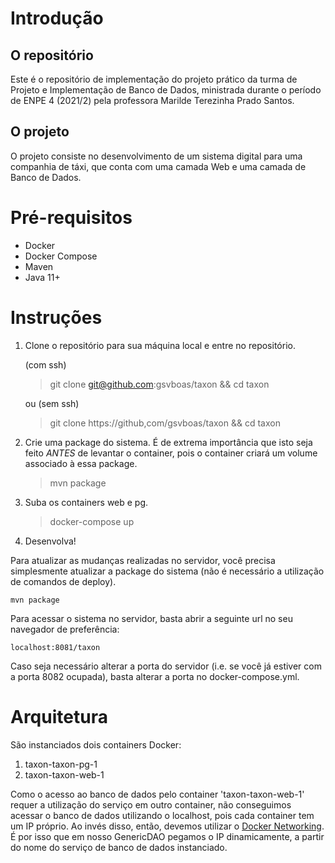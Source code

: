 # Introdução
## O repositório
Este é o repositório de implementação do projeto prático da turma de Projeto e Implementação de Banco de Dados, ministrada durante o período de ENPE 4 (2021/2) pela professora Marilde Terezinha Prado Santos. 

## O projeto
O projeto consiste no desenvolvimento de um sistema digital para uma companhia de táxi, que conta com uma camada Web e uma camada de Banco de Dados.

# Pré-requisitos
- Docker
- Docker Compose
- Maven
- Java 11+

# Instruções
1. Clone o repositório para sua máquina local e entre no repositório.

    (com ssh)
    
    > git clone git@github.com:gsvboas/taxon && cd taxon
    
    ou (sem ssh)
    
    > git clone https://github,com/gsvboas/taxon && cd taxon

2. Crie uma package do sistema. É de extrema importância que isto seja feito *ANTES* de levantar o container, pois o container criará um volume associado à essa package.
    > mvn package
3. Suba os containers web e pg.
    > docker-compose up
4. Desenvolva! 

Para atualizar as mudanças realizadas no servidor, você precisa simplesmente atualizar a package do sistema (não é necessário a utilização de comandos de deploy).

    mvn package

Para acessar o sistema no servidor, basta abrir a seguinte url no seu navegador de preferência:

    localhost:8081/taxon

Caso seja necessário alterar a porta do servidor (i.e. se você já estiver com a porta 8082 ocupada), basta alterar a porta no docker-compose.yml.

# Arquitetura
São instanciados dois containers Docker:

1. taxon-taxon-pg-1
2. taxon-taxon-web-1

Como o acesso ao banco de dados pelo container 'taxon-taxon-web-1' requer a utilização do serviço em outro container, não conseguimos acessar o banco de dados utilizando o localhost, pois cada container tem um IP próprio. Ao invés disso, então, devemos utilizar o [Docker Networking](https://docs.docker.com/compose/networking/). É por isso que em nosso GenericDAO pegamos o IP dinamicamente, a partir do nome do serviço de banco de dados instanciado.
